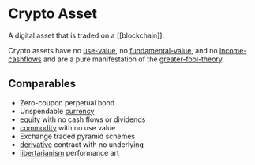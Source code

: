 # Crypto Asset

A digital asset that is traded on a [[blockchain]].

Crypto assets have no [use-value](use-value.md), no [fundamental-value](fundamental-value.md), and no [income-cashflows](income-cashflows.md) and are a pure manifestation of the [greater-fool-theory](greater-fool-theory.md).

## Comparables

* Zero-coupon perpetual bond
* Unspendable [currency](concepts/currency.md)
* [equity](concepts/security.md) with no cash flows or dividends
* [commodity](concepts/commodity.md) with no use value
* Exchange traded pyramid schemes
* [derivative](concepts/derivative.md) contract with no underlying
* [libertarianism](ideologies/libertarianism.md) performance art
